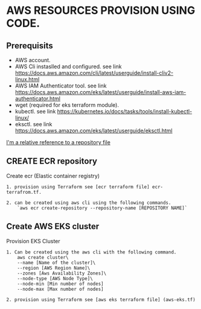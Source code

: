 
# AWS RESOURCES PROVISION USING CODE.


## Prerequisits
 * AWS account.
 * AWS Cli instaslled and configured. see link https://docs.aws.amazon.com/cli/latest/userguide/install-cliv2-linux.html
 * AWS IAM Authenticator tool. see link https://docs.aws.amazon.com/eks/latest/userguide/install-aws-iam-authenticator.html
 * wget (required for eks terraform module). 
 * kubectl. see link https://kubernetes.io/docs/tasks/tools/install-kubectl-linux/
 * eksctl. see link https://docs.aws.amazon.com/eks/latest/userguide/eksctl.html

[I'm a relative reference to a repository file](../blob/master/LICENSE)


## CREATE ECR repository

Create ecr (Elastic container registry)
    
    1. provision using Terraform see [ecr terraform file] ecr-terrafrom.tf.
    
    2. can be created using aws cli using the following commands.
        `aws ecr create-repository --repository-name [REPOSITORY NAME]`


## Create AWS EKS cluster
Provision EKS Cluster
    
    1. Can be created using the aws cli with the following command.
        aws create cluster\
        --name [Name of the cluster]\
        --region [AWS Region Name]\
        --zones [Aws Availability Zones]\
        --node-type [AWS Node Type]\
        --node-min [Min number of nodes]
        --node-max [Max number of nodes]
    
    2. provision using Terraform see [aws eks terraform file] (aws-eks.tf)
